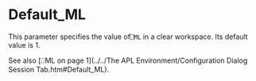 # Default_ML

This parameter specifies the value of`⎕ML` in a clear workspace. Its default value is 1.

See also [⎕ML on page 1](../../The APL Environment/Configuration Dialog Session Tab.htm#Default_ML).
